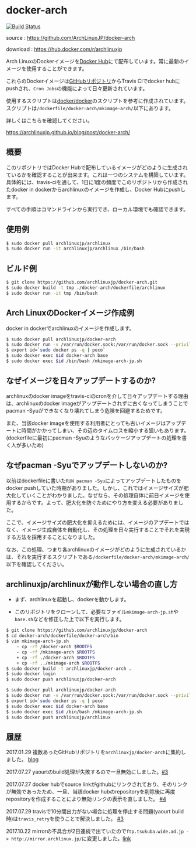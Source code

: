 # docker-arch

[![Build Status](https://travis-ci.org/ArchLinuxJP/docker-archlinux.svg?branch=master)](https://travis-ci.org/ArchLinuxJP/docker-arch)

source : https://github.com/ArchLinuxJP/docker-arch

download : https://hub.docker.com/r/archlinuxjp

Arch LinuxのDockerイメージを[Docker Hub](https://hub.docker.com/r/archlinuxjp)にて配布しています。常に最新のイメージを使用することができます。

これらのDockerイメージは[GitHubリポジトリ](https://github.com/archlinuxjp/docker-arch)からTravis CIでdocker hubにpushされ、`Cron Jobs`の機能によって日々更新されています。

使用するスクリプトは[docker/docker](https://github.com/docker/docker/blob/master/contrib/mkimage-arch.sh)のスクリプトを参考に作成されています。スクリプトは`/dockerfile/docker-arch/mkimage-arch/`以下にあります。

詳しくはこちらを確認してください。

https://archlinuxjp.github.io/blog/post/docker-arch/

## 概要

このリポジトリではDocker Hubで配布しているイメージがどのように生成されているかを確認することが出来ます。これは一つのシステムを構築しています。具体的には、travis-ciを通して、1日に1度の頻度でこのリポジトリから作成されたdocker in dockerからarchlinuxのイメージを作成し、Docker Hubにpushします。

すべての手順はコマンドラインから実行でき、ローカル環境でも確認できます。

## 使用例

```bash
$ sudo docker pull archlinuxjp/archlinux
$ sudo docker run -it archlinuxjp/archlinux /bin/bash
```

## ビルド例

```bash
$ git clone https://github.com/archlinuxjp/docker-arch.git
$ sudo docker build -t tmp ./docker-arch/dockerfile/archlinux
$ sudo docker run -it tmp /bin/bash
```

## Arch LinuxのDockerイメージ作成例

docker in dockerでarchlinuxのイメージを作成します。

```bash
$ sudo docker pull archlinuxjp/docker-arch
$ sudo docker run -v /var/run/docker.sock:/var/run/docker.sock --privileged -d -it archlinuxjp/docker-arch /bin/bash
$ export id=`sudo docker ps -q | peco`
$ sudo docker exec $id docker-arch base
$ sudo docker exec $id /bin/bash /mkimage-arch-jp.sh
```

## なぜイメージを日々アップデートするのか?

archlinuxのdocker imageをtravis-ciのcronを介して日々アップデートする理由は、archlinuxのdocker imageがアップデートされずに古くなってしまうことでpacman -Syuができなくなり壊れてしまう危険を回避するためです。

また、当該docker imageを使用する利用者にとっても古いイメージはアップデートに時間がかかってしまい、その辺のタイムロスを縮小する狙いもあります。(dockerfileに最初にpacman -Syuのようなパッケージアップデートの処理を書く人が多いため)

## なぜpacman -Syuでアップデートしないのか?

以前はdockerfileに書いた`RUN pacman -Syu`によってアップデートしたものをdocker pushしていた時期がありました。しかし、これではイメージサイズが肥大化していくことがわかりました。なぜなら、その処理自体に前日イメージを使用するからです。よって、肥大化を防ぐためにやり方を変える必要がありました。

ここで、イメージサイズの肥大化を抑えるためには、イメージのアプデートではなく、イメージ生成自体を自動化し、その処理を日々実行することでそれを実現する方法を採用することになりました。

なお、この処理、つまり各archlinuxのイメージがどのように生成されているかは、それを実行するスクリプトである`/dockerfile/docker-arch/mkimage-arch/`以下を確認してください。

## archlinuxjp/archlinuxが動作しない場合の直し方

- まず、archlinuxを起動し、dockerを動かします。

- このリポジトリをクローンして、必要なファイル`mkimage-arch-jp.sh`や`base.sh`などを修正した上で以下を実行します。

```sh
$ git clone https://github.com/archlinuxjp/docker-arch
$ cd docker-arch/dockerfile/docker-arch/bin
$ vim mkimage-arch-jp.sh 
	- cp -rf /docker-arch $ROOTFS
	- cp -rf /mkimage-arch $ROOTFS
	+ cp -rf ./docker-arch $ROOTFS
	+ cp -rf ../mkimage-arch $ROOTFS
$ sudo docker build -t archlinuxjp/docker-arch .
$ sudo docker login
$ sudo docker push archlinuxjp/docker-arch

$ sudo docker pull archlinuxjp/docker-arch
$ sudo docker run -v /var/run/docker.sock:/var/run/docker.sock --privileged -d -it archlinuxjp/docker-arch /bin/bash
$ export id=`sudo docker ps -q | peco`
$ sudo docker exec $id docker-arch base
$ sudo docker exec $id /bin/bash /mkimage-arch-jp.sh 
$ sudo docker push archlinuxjp/archlinux
```

## 履歴

2017.01.29 複数あったGitHubリポジトリを`archlinuxjp/docker-arch`に集約しました。 [blog](https://archlinuxjp.github.io/blog/post/docker-arch-2/)

2017.07.27 yaourtのbuild処理が失敗するので一旦無効にしました。[#3](https://github.com/ArchLinuxJP/docker-arch/issues/3)

2017.07.27 docker hubでsource linkがgithubにリンクされており、そのリンクが無効であったため、一旦、当該docker hubのrepositoryを削除後に再度repositoryを作成することにより無効リンクの表示を直しました。 [#4](https://github.com/ArchLinuxJP/docker-arch/issues/4)

2017.07.29 travisで10分間出力がない場合に処理を停止する問題(yaourt build時)は`travis_retry`を使うことで解決しました。 [#3](https://github.com/ArchLinuxJP/docker-arch/issues/3)

2017.10.22 mirrorの不具合が2日連続で出ていたので`ftp.tsukuba.wide.ad.jp -> http://mirror.archlinux.jp/`に変更しました。[link](https://www.archlinux.jp/mirrors/status/)

